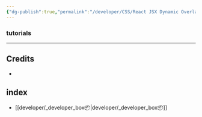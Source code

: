 ```yaml
---
{"dg-publish":true,"permalink":"/developer/CSS/React JSX Dynamic Overlay Color/","noteIcon":""}
---
```




### tutorials


---

## Credits
- 
## index
- [[developer/_developer_box📦\|developer/_developer_box📦]]